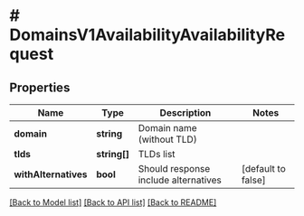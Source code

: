 # # DomainsV1AvailabilityAvailabilityRequest

## Properties

Name | Type | Description | Notes
------------ | ------------- | ------------- | -------------
**domain** | **string** | Domain name (without TLD) |
**tlds** | **string[]** | TLDs list |
**withAlternatives** | **bool** | Should response include alternatives | [default to false]

[[Back to Model list]](../../README.md#models) [[Back to API list]](../../README.md#endpoints) [[Back to README]](../../README.md)
